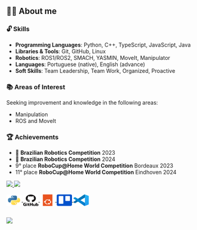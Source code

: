 ## 🙋🏻 About me 

### 🔓 Skills
- **Programming Languages**: Python, C++, TypeScript, JavaScript, Java  
- **Libraries & Tools**: Git, GitHub, Linux  
- **Robotics**: ROS1/ROS2, SMACH, YASMIN, MoveIt, Manipulator 
- **Languages**: Portuguese (native), English (advance)  
- **Soft Skills**: Team Leadership, Team Work, Organized, Proactive  

### 📚 Areas of Interest
Seeking improvement and knowledge in the following areas:  
- Manipulation
- ROS and MoveIt  

### 🏆 Achievements  
- 🥇 **Brazilian Robotics Competition** 2023 
- 🥇 **Brazilian Robotics Competition** 2024  
- 9° place **RoboCup@Home World Competition** Bordeaux 2023
- 11° place **RoboCup@Home World Competition** Eindhoven 2024

<div>
<a href="https://github.com/edompedro">
<img loading="lazy" height="180em" src="https://github-readme-stats.vercel.app/api/top-langs/?username=seu-usuário-aqui&layout=compact&langs_count=7&theme=dracula"/>
<img loading="lazy" height="180em" src="https://github-readme-stats.vercel.app/api?username=seu-usuário-aqui&show_icons=true&theme=dracula&include_all_commits=true&count_private=true"/>
</div>

<div style="display: inline_block"><br>
  <img align="center" alt="Pedro-Python" height="30" width="40" src="https://raw.githubusercontent.com/devicons/devicon/master/icons/python/python-original.svg">
  <img align="center" alt="Pedro-GitHub" height="30" width="40" src="https://raw.githubusercontent.com/devicons/devicon/00f02ef57fb7601fd1ddcc2fe6fe670fef3ae3e4/icons/github/github-original-wordmark.svg">
  <img align="center" alt="Pedro-Ubuntu" height="30" width="40" src="https://github.com/devicons/devicon/blob/master/icons/ubuntu/ubuntu-plain.svg">
  <img align="center" alt="Pedro-Trello" height="30" width="40" src="https://github.com/devicons/devicon/blob/master/icons/trello/trello-plain.svg">
  <img align="center" alt="Pedro-vscode" height="30" width="40" src="https://github.com/devicons/devicon/blob/master/icons/vscode/vscode-original.svg">
</div>
  
   ##
  
<div>
  <a href = "mailto:pedroedomnnues@gmail.com"><img src="https://img.shields.io/badge/-Gmail-%23333?style=for-the-badge&logo=gmail&logoColor=white" target="_blank"></a>
</div>
